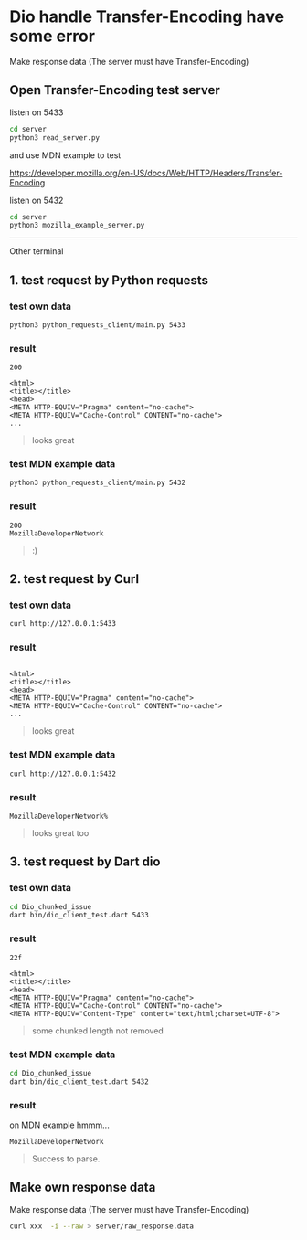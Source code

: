 # Dio handle Transfer-Encoding have some error



Make response data (The server must have Transfer-Encoding)

## Open Transfer-Encoding test server 

listen on 5433

```bash
cd server
python3 read_server.py 
```



and use MDN example to test 

https://developer.mozilla.org/en-US/docs/Web/HTTP/Headers/Transfer-Encoding

listen on 5432

```bash
cd server
python3 mozilla_example_server.py 
```



---

Other terminal

## 1. test request by Python requests

### test own data

```bash
python3 python_requests_client/main.py 5433
```

### result

```
200

<html>
<title></title>
<head>
<META HTTP-EQUIV="Pragma" content="no-cache">
<META HTTP-EQUIV="Cache-Control" CONTENT="no-cache">
...
```

> looks great



### test MDN example data

```bash
python3 python_requests_client/main.py 5432
```

### result

```
200
MozillaDeveloperNetwork
```

>  :)

## 2. test request by Curl

### test own data

```bash
curl http://127.0.0.1:5433
```

### result

```

<html>
<title></title>
<head>
<META HTTP-EQUIV="Pragma" content="no-cache">
<META HTTP-EQUIV="Cache-Control" CONTENT="no-cache">
...
```

> looks great



### test MDN example data

```bash
curl http://127.0.0.1:5432 
```

### result

```
MozillaDeveloperNetwork%  
```

> looks great too




## 3. test request by Dart dio

### test own data

```bash
cd Dio_chunked_issue
dart bin/dio_client_test.dart 5433 
```

### result

```
22f

<html>
<title></title>
<head>
<META HTTP-EQUIV="Pragma" content="no-cache">
<META HTTP-EQUIV="Cache-Control" CONTENT="no-cache">
<META HTTP-EQUIV="Content-Type" content="text/html;charset=UTF-8">
```

> some chunked length not removed





### test MDN example data

```bash
cd Dio_chunked_issue
dart bin/dio_client_test.dart 5432
```

### result

on MDN example  hmmm...

```
MozillaDeveloperNetwork
```

> Success to parse.





## Make own response data

Make response data (The server must have Transfer-Encoding)

```bash
curl xxx  -i --raw > server/raw_response.data
```

